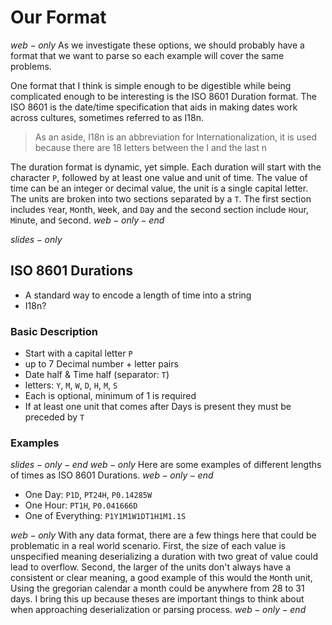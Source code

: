 # Our Format

$web-only$
As we investigate these options, we should probably have a format that we want to parse so each
example will cover the same problems.

One format that I think is simple enough to be digestible while being complicated enough to be interesting is the ISO 8601 Duration format. The ISO 8601 is the date/time specification that aids in making dates work across cultures, sometimes referred to as I18n.

> As an aside, I18n is an abbreviation for Internationalization, it is used because there are 18 letters between the I and the last n

The duration format is dynamic, yet simple. Each duration will start with the character `P`, followed by at least one value and unit of time. The value of time can be an integer or decimal value, the unit is a single capital letter. The units are broken into two sections separated by a `T`. The first section includes `Y`ear, `M`onth, `W`eek, and `D`ay and the second section include `H`our, `M`inute, and `S`econd.
$web-only-end$

$slides-only$
## ISO 8601 Durations
- A standard way to encode a length of time into a string
- I18n?

### Basic Description
- Start with a capital letter `P`
- up to 7 Decimal number + letter pairs
- Date half & Time half (separator: `T`)
- letters: `Y`, `M`, `W`, `D`, `H`, `M`, `S`
- Each is optional, minimum of 1 is required
- If at least one unit that comes after Days is present they must be preceded by `T`

### Examples
$slides-only-end$
$web-only$
Here are some examples of different lengths of times as ISO 8601 Durations.
$web-only-end$

- One Day: `P1D`, `PT24H`, `P0.14285W`
- One Hour: `PT1H`, `P0.041666D`
- One of Everything: `P1Y1M1W1DT1H1M1.1S`

$web-only$
With any data format, there are a few things here that could be problematic in a real world scenario. First, the size of each value is unspecified meaning deserializing a duration with two great of value could lead to overflow. Second, the larger of the units don't always have a consistent or clear meaning, a good example of this would the `M`onth unit, Using the gregorian calendar a month could be anywhere from 28 to 31 days. I bring this up because theses are important things to think about when approaching deserialization or parsing process.
$web-only-end$